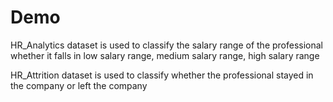 # Demo
HR_Analytics dataset is used to classify the salary range of the professional whether it falls in low salary range, medium salary range, high salary range

HR_Attrition dataset is used to classify whether the professional stayed in the company or left the company 
